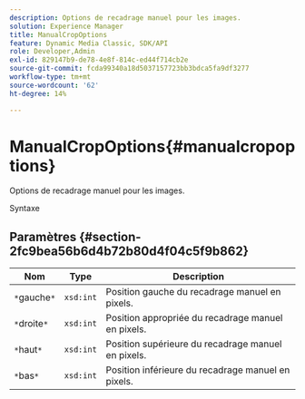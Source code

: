 ```yaml
---
description: Options de recadrage manuel pour les images.
solution: Experience Manager
title: ManualCropOptions
feature: Dynamic Media Classic, SDK/API
role: Developer,Admin
exl-id: 829147b9-de78-4e8f-814c-ed44f714cb2e
source-git-commit: fcda99340a18d5037157723bb3bdca5fa9df3277
workflow-type: tm+mt
source-wordcount: '62'
ht-degree: 14%

---
```


# ManualCropOptions{#manualcropoptions}

Options de recadrage manuel pour les images.

Syntaxe

## Paramètres {#section-2fc9bea56b6d4b72b80d4f04c5f9b862}

| Nom | Type | Description |
|---|---|---|
| `*`gauche`*` | `xsd:int` | Position gauche du recadrage manuel en pixels. |
| `*`droite`*` | `xsd:int` | Position appropriée du recadrage manuel en pixels. |
| `*`haut`*` | `xsd:int` | Position supérieure du recadrage manuel en pixels. |
| `*`bas`*` | `xsd:int` | Position inférieure du recadrage manuel en pixels. |
